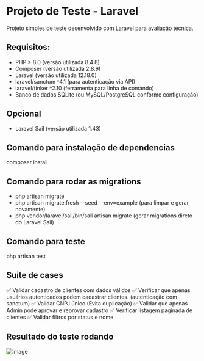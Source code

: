 # Projeto de Teste - Laravel
Projeto simples de teste desenvolvido com Laravel para avaliação técnica.

## Requisitos:
- PHP > 8.0 (versão utilizada 8.4.8)
- Composer (versão utilizada 2.8.9)
- Laravel (versão utilizada 12.18.0)
- laravel/sanctum ^4.1 (para autenticação via API)
- laravel/tinker ^2.10 (ferramenta para linha de comando)
- Banco de dados SQLite (ou MySQL/PostgreSQL conforme configuração)

## Opcional
- Laravel Sail (versão utilizada 1.43)

## Comando para instalação de dependencias
composer install
## Comando para rodar as migrations
- php artisan migrate
- php artisan migrate:fresh --seed --env=example (para limpar e gerar novamente)
- php vendor/laravel/sail/bin/sail artisan migrate (gerar migrations direto do Laravel Sail)
## Comando para teste 
php artisan test

## Suite de cases
✅ Validar cadastro de clientes com dados válidos 
✅ Verificar que apenas usuários autenticados podem cadastrar clientes. (autenticação com sanctum)
✅ Validar CNPJ único (Evita duplicação)
✅ Validar que apenas Admin pode aprovar e reprovar cadastro
✅ Verificar listagem paginada de clientes
✅ Validar filtros por status e nome


## Resultado do teste rodando
![image](https://github.com/user-attachments/assets/9a79e17d-9c84-4e04-83bd-08e2e0298a1a)




